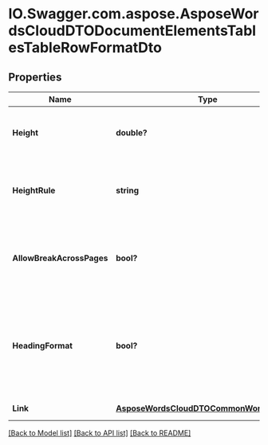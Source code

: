 # IO.Swagger.com.aspose.AsposeWordsCloudDTODocumentElementsTablesTableRowFormatDto
## Properties

Name | Type | Description | Notes
------------ | ------------- | ------------- | -------------
**Height** | **double?** | Gets or sets the height of the table row in points. | [optional] 
**HeightRule** | **string** | Gets or sets the rule for determining the height of the table row. | [optional] 
**AllowBreakAcrossPages** | **bool?** | True if the text in a table row is allowed to split across a page break. | [optional] 
**HeadingFormat** | **bool?** | True if the row is repeated as a table heading on every page when the table spans more than one page. | [optional] 
**Link** | [**AsposeWordsCloudDTOCommonWordsApiLink**](AsposeWordsCloudDTOCommonWordsApiLink.md) | Link to the document. | [optional] 

[[Back to Model list]](../README.md#documentation-for-models) [[Back to API list]](../README.md#documentation-for-api-endpoints) [[Back to README]](../README.md)

